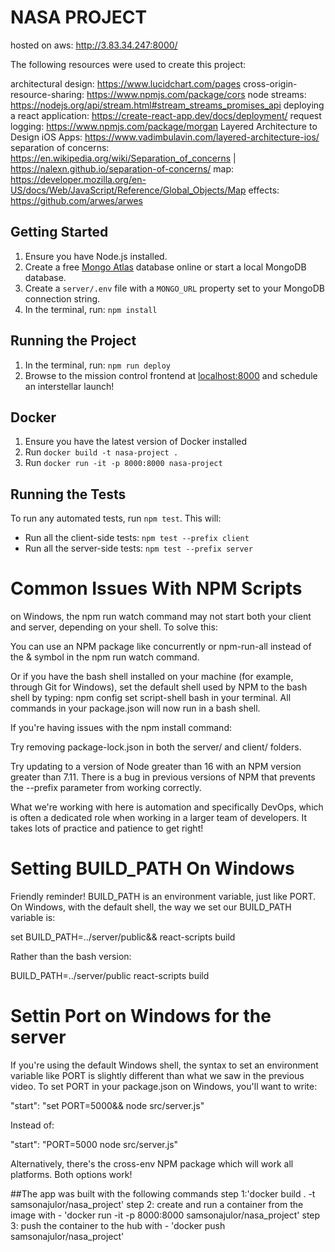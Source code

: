 # NASA PROJECT

hosted on aws: http://3.83.34.247:8000/

The following resources were used to create this project:

architectural design: https://www.lucidchart.com/pages
cross-origin-resource-sharing: https://www.npmjs.com/package/cors
node streams: https://nodejs.org/api/stream.html#stream_streams_promises_api
deploying a react application: https://create-react-app.dev/docs/deployment/
request logging: https://www.npmjs.com/package/morgan
Layered Architecture to Design iOS Apps: https://www.vadimbulavin.com/layered-architecture-ios/
separation of concerns: https://en.wikipedia.org/wiki/Separation_of_concerns | https://nalexn.github.io/separation-of-concerns/
map: https://developer.mozilla.org/en-US/docs/Web/JavaScript/Reference/Global_Objects/Map
effects: https://github.com/arwes/arwes
## Getting Started

1. Ensure you have Node.js installed.
2. Create a free [Mongo Atlas](https://www.mongodb.com/atlas/database) database online or start a local MongoDB database.
3. Create a `server/.env` file with a `MONGO_URL` property set to your MongoDB connection string.
4. In the terminal, run: `npm install`

## Running the Project

1. In the terminal, run: `npm run deploy`
2. Browse to the mission control frontend at [localhost:8000](http://localhost:8000) and schedule an interstellar launch!

## Docker

1. Ensure you have the latest version of Docker installed
2. Run `docker build -t nasa-project .`
3. Run `docker run -it -p 8000:8000 nasa-project`

## Running the Tests

To run any automated tests, run `npm test`. This will: 
* Run all the client-side tests: `npm test --prefix client`
* Run all the server-side tests: `npm test --prefix server` 

# Common Issues With NPM Scripts
on Windows, the npm run watch command may not start both your client and server, depending on your shell. To solve this:

You can use an NPM package like concurrently or npm-run-all instead of the & symbol in the npm run watch command.

Or if you have the bash shell installed on your machine (for example, through Git for Windows), set the default shell used by NPM to the bash shell by typing: npm config set script-shell bash in your terminal. All commands in your package.json will now run in a bash shell.

If you're having issues with the npm install command:

Try removing package-lock.json in both the server/ and client/ folders.

Try updating to a version of Node greater than 16 with an NPM version greater than 7.11. There is a bug in previous versions of NPM that prevents the --prefix parameter from working correctly.

What we're working with here is automation and specifically DevOps, which is often a dedicated role when working in a larger team of developers. It takes lots of practice and patience to get right!

# Setting BUILD_PATH On Windows
Friendly reminder! BUILD_PATH is an environment variable, just like PORT. On Windows, with the default shell, the way we set our BUILD_PATH variable is:

set BUILD_PATH=../server/public&& react-scripts build

Rather than the bash version:

BUILD_PATH=../server/public react-scripts build

# Settin Port on Windows for the server
If you're using the default Windows shell, the syntax to set an environment variable like PORT is slightly different than what we saw in the previous video. To set PORT in your package.json on Windows, you'll want to write:

"start": "set PORT=5000&& node src/server.js"

Instead of:

"start": "PORT=5000 node src/server.js"

Alternatively, there's the cross-env NPM package which will work all platforms. Both options work!

##The app was built with the following commands
step 1:'docker build . -t samsonajulor/nasa_project'
step 2: create and run a container from the image with - 'docker run -it -p 8000:8000 samsonajulor/nasa_project'
step 3: push the container to the hub with - 'docker push samsonajulor/nasa_project'
